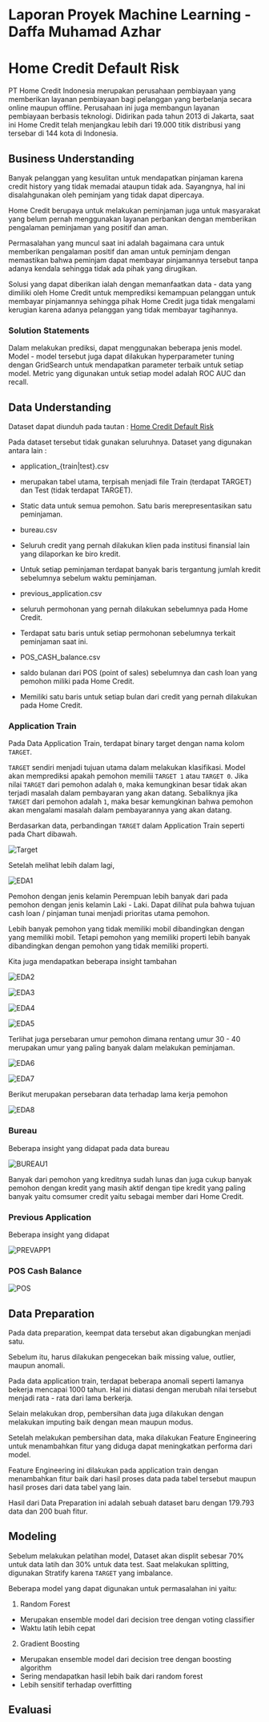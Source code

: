 # Laporan Proyek Machine Learning - Daffa Muhamad Azhar

# Home Credit Default Risk

PT Home Credit Indonesia merupakan perusahaan pembiayaan yang memberikan layanan pembiayaan bagi pelanggan yang berbelanja secara online maupun offline. Perusahaan ini juga membangun layanan pembiayaan berbasis teknologi. Didirikan pada tahun 2013 di Jakarta, saat ini Home Credit telah menjangkau lebih dari 19.000 titik distribusi yang tersebar di 144 kota di Indonesia.

## Business Understanding

Banyak pelanggan yang kesulitan untuk mendapatkan pinjaman karena credit history yang tidak memadai ataupun tidak ada. Sayangnya, hal ini disalahgunakan oleh peminjam yang tidak dapat dipercaya.

Home Credit berupaya untuk melakukan peminjaman juga untuk masyarakat yang belum pernah menggunakan layanan perbankan dengan memberikan pengalaman peminjaman yang positif dan aman.

Permasalahan yang muncul saat ini adalah bagaimana cara untuk memberikan pengalaman positif dan aman untuk peminjam dengan memastikan bahwa peminjam dapat membayar pinjamannya tersebut tanpa adanya kendala sehingga tidak ada pihak yang dirugikan.

Solusi yang dapat diberikan ialah dengan memanfaatkan data - data yang dimiliki oleh Home Credit untuk memprediksi kemampuan pelanggan untuk membayar pinjamannya sehingga pihak Home Credit juga tidak mengalami kerugian karena adanya pelanggan yang tidak membayar tagihannya.

### Solution Statements

Dalam melakukan prediksi, dapat menggunakan beberapa jenis model. Model - model tersebut juga dapat dilakukan hyperparameter tuning dengan GridSearch untuk mendapatkan parameter terbaik untuk setiap model. Metric yang digunakan untuk setiap model adalah ROC AUC dan recall.

## Data Understanding

Dataset dapat diunduh pada tautan : [Home Credit Default Risk](https://www.kaggle.com/competitions/home-credit-default-risk/data)

Pada dataset tersebut tidak gunakan seluruhnya. Dataset yang digunakan antara lain : 

- application_{train|test}.csv
 - merupakan tabel utama, terpisah menjadi file Train (terdapat TARGET) dan Test (tidak terdapat TARGET).
 - Static data untuk semua pemohon. Satu baris merepresentasikan satu peminjaman.

- bureau.csv
 - Seluruh credit yang pernah dilakukan klien pada institusi finansial lain yang dilaporkan ke biro kredit.
 - Untuk setiap peminjaman terdapat banyak baris tergantung jumlah kredit sebelumnya sebelum waktu peminjaman.

- previous_application.csv
 - seluruh permohonan yang pernah dilakukan sebelumnya pada Home Credit.
 - Terdapat satu baris untuk setiap permohonan sebelumnya terkait peminjaman saat ini.

- POS_CASH_balance.csv
 - saldo bulanan dari POS (point of sales) sebelumnya dan cash loan yang pemohon miliki pada Home Credit.
 - Memiliki satu baris untuk setiap bulan dari credit yang pernah dilakukan pada Home Credit.

### Application Train

Pada Data Application Train, terdapat binary target dengan nama kolom `TARGET`. 

`TARGET` sendiri menjadi tujuan utama dalam melakukan klasifikasi. Model akan memprediksi apakah pemohon memilii `TARGET 1` atau `TARGET 0`. Jika nilai `TARGET` dari pemohon adalah `0`, maka kemungkinan besar tidak akan terjadi masalah dalam pembayaran yang akan datang. Sebaliknya jika `TARGET` dari pemohon adalah `1`, maka besar kemungkinan bahwa pemohon akan mengalami masalah dalam pembayarannya yang akan datang.

Berdasarkan data, perbandingan `TARGET` dalam Application Train seperti pada Chart dibawah.

![Target](./Img/target.png)

Setelah melihat lebih dalam lagi, 

![EDA1](./Img/eda1.png)

Pemohon dengan jenis kelamin Perempuan lebih banyak dari pada pemohon dengan jenis kelamin Laki - Laki. Dapat dilihat pula bahwa tujuan cash loan / pinjaman tunai menjadi prioritas utama pemohon.

Lebih banyak pemohon yang tidak memiliki mobil dibandingkan dengan yang memiliki mobil. Tetapi pemohon yang memiliki properti lebih banyak dibandingkan dengan pemohon yang tidak memiliki properti.

Kita juga mendapatkan beberapa insight tambahan

![EDA2](./Img/eda2.png)

![EDA3](./Img/eda3.png)

![EDA4](./Img/eda4.png)

![EDA5](./Img/eda5.png)

Terlihat juga persebaran umur pemohon dimana rentang umur 30 - 40 merupakan umur yang paling banyak dalam melakukan peminjaman.

![EDA6](./Img/eda6.png)

![EDA7](./Img/eda7.png)

Berikut merupakan persebaran data terhadap lama kerja pemohon

![EDA8](./Img/eda8.png)

### Bureau

Beberapa insight yang didapat pada data bureau

![BUREAU1](./Img/bureau1.png)

Banyak dari pemohon yang kreditnya sudah lunas dan juga cukup banyak pemohon dengan kredit yang masih aktif dengan tipe kredit yang paling banyak yaitu comsumer credit yaitu sebagai member dari Home Credit.

### Previous Application

Beberapa insight yang didapat

![PREVAPP1](./Img/prevapp.png)

### POS Cash Balance

![POS](./Img/pos.png)

## Data Preparation

Pada data preparation, keempat data tersebut akan digabungkan menjadi satu.

Sebelum itu, harus dilakukan pengecekan baik missing value, outlier, maupun anomali.

Pada data application train, terdapat beberapa anomali seperti lamanya bekerja mencapai 1000 tahun. Hal ini diatasi dengan merubah nilai tersebut menjadi rata - rata dari lama berkerja.

Selain melakukan drop, pembersihan data juga dilakukan dengan melakukan imputing baik dengan mean maupun modus.

Setelah melakukan pembersihan data, maka dilakukan Feature Engineering untuk menambahkan fitur yang diduga dapat meningkatkan performa dari model.

Feature Engineering ini dilakukan pada application train dengan menambahkan fitur baik dari hasil proses data pada tabel tersebut maupun hasil proses dari data tabel yang lain.

Hasil dari Data Preparation ini adalah sebuah dataset baru dengan 179.793 data dan 200 buah fitur.

## Modeling

Sebelum melakukan pelatihan model, Dataset akan displit sebesar 70% untuk data latih dan 30% untuk data test. Saat melakukan splitting, digunakan Stratify karena `TARGET` yang imbalance.

Beberapa model yang dapat digunakan untuk permasalahan ini yaitu:
1. Random Forest
  - Merupakan ensemble model dari decision tree dengan voting classifier
  - Waktu latih lebih cepat

2. Gradient Boosting
  - Merupakan ensemble model dari decision tree dengan boosting algorithm
  - Sering mendapatkan hasil lebih baik dari random forest
  - Lebih sensitif terhadap overfitting

## Evaluasi

